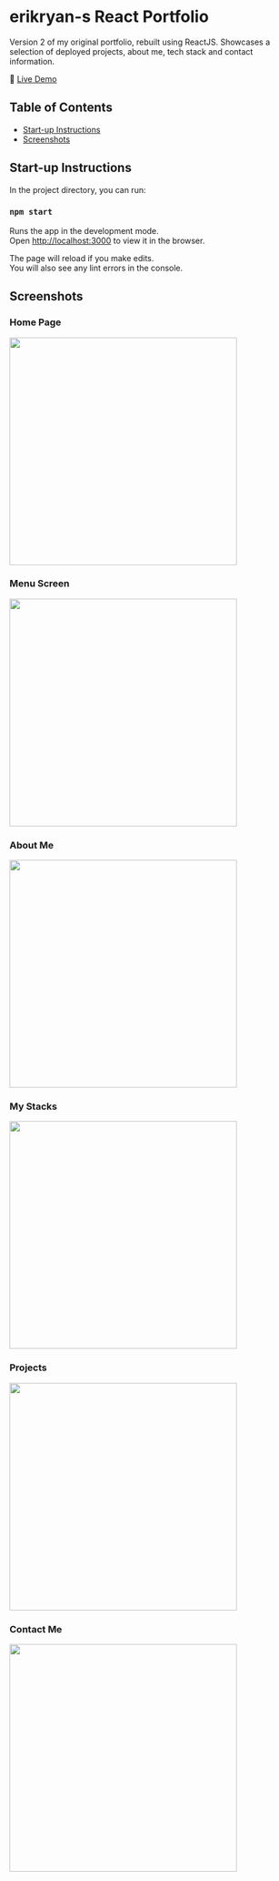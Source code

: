 # erikryan-s React Portfolio

Version 2 of my original portfolio, rebuilt using ReactJS. Showcases a selection of deployed projects, about me, tech stack and contact information.

🔗 [Live Demo](https://erikryan-s.github.io/)

## Table of Contents

-   [Start-up Instructions](#start-up-instructions)
-   [Screenshots](#screenshots)

## Start-up Instructions

In the project directory, you can run:

### `npm start`

Runs the app in the development mode.\
Open [http://localhost:3000](http://localhost:3000) to view it in the browser.

The page will reload if you make edits.\
You will also see any lint errors in the console.

## Screenshots

<p align="center">
    <h3>Home Page</h3>
        <img src="https://i.gyazo.com/d1cd62a7a5d7ad743ca059347ac0a98e.png" height="400" width=auto>
    <h3>Menu Screen</h3>
        <img src="https://i.gyazo.com/e81fcec8a7425226ccf1d6d9636472ad.png" height="400" width=auto>
    <h3>About Me</h3>
        <img src="https://i.gyazo.com/067df641e49e536ca03642acc8ec39e7.png" height="400" width=auto>
    <h3>My Stacks</h3>
        <img src="https://i.gyazo.com/c6d69f58b5c24b368d68b0a5c4af8e1e.png" height="400" width=auto>
    <h3>Projects</h3>
        <img src="https://i.gyazo.com/553cea4b6943362965d28ed164f74f8b.png" height="400" width=auto>
    <h3>Contact Me</h3>
        <img src="https://i.gyazo.com/4e5768afa3ea907f5c0f7bfff3dd90b9.png" height="400" width=auto>
</p>

